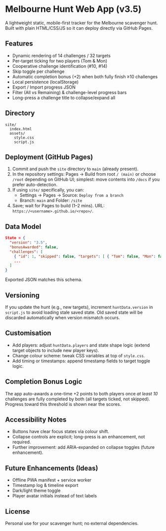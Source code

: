 # Melbourne Hunt Web App (v3.5)

A lightweight static, mobile-first tracker for the Melbourne scavenger hunt. Built with plain HTML/CSS/JS so it can deploy directly via GitHub Pages.

## Features

- Dynamic rendering of 14 challenges / 32 targets
- Per-target ticking for two players (Tom & Mon)
- Cooperative challenge identification (#10, #14)
- Skip toggle per challenge
- Automatic completion bonus (+2) when both fully finish ≥10 challenges
- Local persistence (localStorage)
- Export / Import progress JSON
- Filter (All vs Remaining) & challenge-level progress bars
- Long-press a challenge title to collapse/expand all

## Directory

```text
site/
  index.html
  assets/
    style.css
    script.js
```

## Deployment (GitHub Pages)

1. Commit and push the `site` directory to `main` (already present).
2. In the repository settings: Pages -> Build from root `/ (main)` or choose `/root` depending on GitHub UI; simplest: move contents into `/docs` if you prefer auto-detection.
3. If using `site/` specifically, you can:
   - Settings -> Pages -> Source: `Deploy from a branch`
   - Branch: `main` and Folder: `/site`
4. Save; wait for Pages to build (1–2 mins). URL: `https://<username>.github.io/<repo>/`.

## Data Model

```json
State = {
  "version": "3.5",
  "bonusAwarded": false,
  "challenges": [
    { "id": 1, "skipped": false, "targets": [ { "Tom": false, "Mon": false }, ... ] },
    ...
  ]
}
```

Exported JSON matches this schema.

## Versioning

If you update the hunt (e.g., new targets), increment `huntData.version` in `script.js` to avoid loading stale saved state. Old saved state will be discarded automatically when version mismatch occurs.

## Customisation

- Add players: adjust `huntData.players` and state shape logic (extend target objects to include new player keys).
- Change colour scheme: tweak CSS variables at top of `style.css`.
- Add timing or timestamps: append timestamp fields to target toggle logic.

## Completion Bonus Logic

The app auto-awards a one-time +2 points to both players once *at least 10* challenges are fully completed by both (all targets ticked, not skipped). Progress toward this threshold is shown near the scores.

## Accessibility Notes

- Buttons have clear focus states via colour shift.
- Collapse controls are explicit; long-press is an enhancement, not required.
- Further improvement: add ARIA-expanded on collapse toggles (future enhancement).

## Future Enhancements (Ideas)

- Offline PWA manifest + service worker
- Timestamp log & timeline export
- Dark/light theme toggle
- Player avatar initials instead of text labels

## License

Personal use for your scavenger hunt; no external dependencies.
